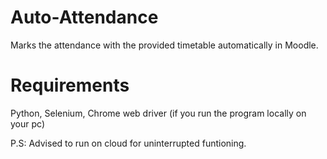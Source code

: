 # Auto-Attendance
Marks the attendance with the provided timetable automatically in Moodle.

# Requirements
Python, Selenium, Chrome web driver (if you run the program locally on your pc) <br>



P.S: Advised to run on cloud for uninterrupted funtioning.
